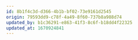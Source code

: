 ```yaml
---
id: 8b1f4c3d-d366-4b1b-bf02-73e9161d2545
origin: 79593dd9-c78f-4a49-8f60-737b8a988d74
updated_by: b1c36291-e863-41f3-8c6f-b18dd4f22325
updated_at: 1670924841
---
```

